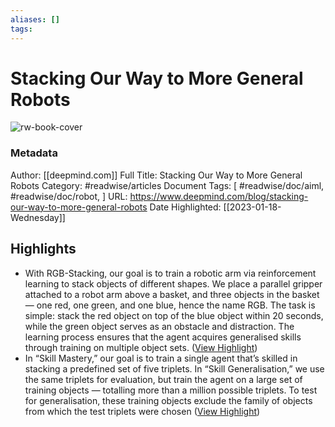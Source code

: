 ```yaml
---
aliases: []
tags:
---
```

# Stacking Our Way to More General Robots

![rw-book-cover](https://assets-global.website-files.com/621e749a546b7592125f38ed/6227e444c09fa8d9cf213588_Pick_and_Place_10.0030.jpg)
### Metadata
Author: [[deepmind.com]]
Full Title: Stacking Our Way to More General Robots
Category: #readwise/articles
Document Tags: [ #readwise/doc/aiml,  #readwise/doc/robot, ]
URL: https://www.deepmind.com/blog/stacking-our-way-to-more-general-robots
Date Highlighted: [[2023-01-18-Wednesday]]

## Highlights
- With RGB-Stacking, our goal is to train a robotic arm via reinforcement learning to stack objects of different shapes. We place a parallel gripper attached to a robot arm above a basket, and three objects in the basket — one red, one green, and one blue, hence the name RGB. The task is simple: stack the red object on top of the blue object within 20 seconds, while the green object serves as an obstacle and distraction. The learning process ensures that the agent acquires generalised skills through training on multiple object sets. ([View Highlight](https://read.readwise.io/read/01gq3ep5dtbftb4dyj3j9kdjmr))
- In “Skill Mastery,” our goal is to train a single agent that’s skilled in stacking a predefined set of five triplets. In “Skill Generalisation,” we use the same triplets for evaluation, but train the agent on a large set of training objects — totalling more than a million possible triplets. To test for generalisation, these training objects exclude the family of objects from which the test triplets were chosen ([View Highlight](https://read.readwise.io/read/01gq3er485sr2actzrtnhnh6rk))
